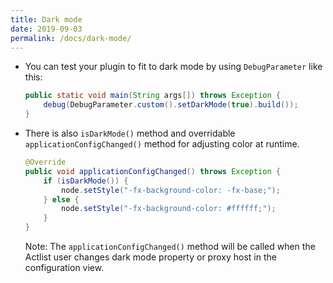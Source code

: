 ```yaml
---
title: Dark mode
date: 2019-09-03
permalink: /docs/dark-mode/
---
```


* You can test your plugin to fit to dark mode by using `DebugParameter` like this:
  ```java
  public static void main(String args[]) throws Exception {
      debug(DebugParameter.custom().setDarkMode(true).build());
  }
  ```

* There is also `isDarkMode()` method and overridable `applicationConfigChanged()` method for adjusting color at runtime.
  ```java
  @Override
  public void applicationConfigChanged() throws Exception {
      if (isDarkMode()) {
          node.setStyle("-fx-background-color: -fx-base;");
      } else {
          node.setStyle("-fx-background-color: #ffffff;");
      }
  }
  ```
  
  Note: The `applicationConfigChanged()` method will be called when the Actlist user changes dark mode property or proxy host in the configuration view.